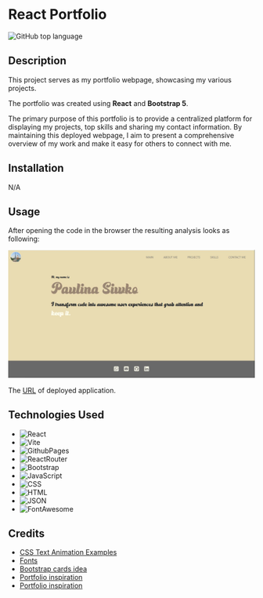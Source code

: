 # React Portfolio

![GitHub top language](https://img.shields.io/github/languages/top/paulinasiwko/react-portfolio)

## Description
This project serves as my portfolio webpage, showcasing my various projects. 

The portfolio was created using **React** and **Bootstrap 5**. 

The primary purpose of this portfolio is to provide a centralized platform for displaying my projects, top skills and sharing my contact information. By maintaining this deployed webpage, I aim to present a comprehensive overview of my work and make it easy for others to connect with me.

## Installation
N/A

## Usage
After opening the code in the browser the resulting analysis looks as following:

![A screenshot of the deployed application](./src/assets/img/deployed.JPG)

The [URL](https://paulinasiwko.github.io/react-portfolio/) of deployed application.

## Technologies Used

- ![React](https://img.shields.io/badge/React-20232A?style=for-the-badge&logo=react&logoColor=61DAFB)
- ![Vite](https://img.shields.io/badge/Vite-B73BFE?style=for-the-badge&logo=vite&logoColor=FFD62E)
- ![GithubPages](https://img.shields.io/badge/GitHub%20Pages-222222?style=for-the-badge&logo=GitHub%20Pages&logoColor=white)
- ![ReactRouter](https://img.shields.io/badge/React_Router-CA4245?style=for-the-badge&logo=react-router&logoColor=white)
- ![Bootstrap](https://img.shields.io/badge/Bootstrap-563D7C?style=for-the-badge&logo=bootstrap&logoColor=white)
- ![JavaScript](https://img.shields.io/badge/JavaScript-323330?style=for-the-badge&logo=javascript&logoColor=F7DF1E) 
- ![CSS](https://img.shields.io/badge/CSS3-1572B6?style=for-the-badge&logo=css3&logoColor=white)
- ![HTML](https://img.shields.io/badge/HTML5-E34F26?style=for-the-badge&logo=html5&logoColor=white)
- ![JSON](https://img.shields.io/badge/json-5E5C5C?style=for-the-badge&logo=json&logoColor=white)
- ![FontAwesome](https://img.shields.io/badge/Font_Awesome-339AF0?style=for-the-badge&logo=fontawesome&logoColor=white)

## Credits
- [CSS Text Animation Examples](https://www.sliderrevolution.com/resources/css-text-animation/)
- [Fonts](https://www.fontspace.com/)
- [Bootstrap cards idea](https://codepen.io/maryj25)
- [Portfolio inspiration](https://dorota1997.github.io/react-frontend-dev-portfolio/)
- [Portfolio inspiration](https://www.adhamdannaway.com/about)
